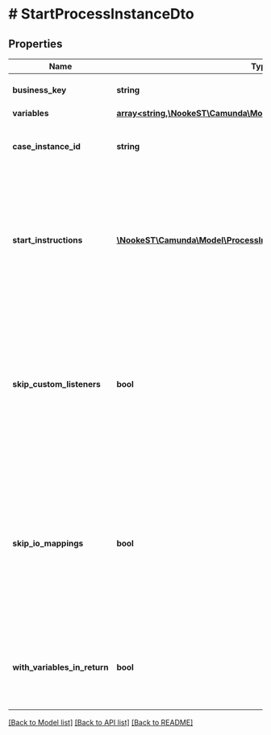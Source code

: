 # # StartProcessInstanceDto

## Properties

Name | Type | Description | Notes
------------ | ------------- | ------------- | -------------
**business_key** | **string** | The business key of the process instance. | [optional]
**variables** | [**array<string,\NookeST\Camunda\Model\VariableValueDto>**](VariableValueDto.md) |  | [optional]
**case_instance_id** | **string** | The case instance id the process instance is to be initialized with. | [optional]
**start_instructions** | [**\NookeST\Camunda\Model\ProcessInstanceModificationInstructionDto[]**](ProcessInstanceModificationInstructionDto.md) | **Optional**. A JSON array of instructions that specify which activities to start the process instance at. If this property is omitted, the process instance starts at its default blank start event. | [optional]
**skip_custom_listeners** | **bool** | Skip execution listener invocation for activities that are started or ended as part of this request. **Note**: This option is currently only respected when start instructions are submitted via the &#x60;startInstructions&#x60; property. | [optional]
**skip_io_mappings** | **bool** | Skip execution of [input/output variable mappings](https://docs.camunda.org/manual/7.15/user-guide/process-engine/variables/#input-output-variable-mapping) for activities that are started or ended as part of this request. **Note**: This option is currently only respected when start instructions are submitted via the &#x60;startInstructions&#x60; property. | [optional]
**with_variables_in_return** | **bool** | Indicates if the variables, which was used by the process instance during execution, should be returned. Default value: &#x60;false&#x60; | [optional]

[[Back to Model list]](../../README.md#models) [[Back to API list]](../../README.md#endpoints) [[Back to README]](../../README.md)
